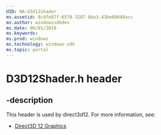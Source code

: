 ```yaml
---
UID: NA:d3d12shader
ms.assetid: 8c4fe87f-6578-3287-bba3-43be88640acc
ms.author: windowssdkdev
ms.date: 06/01/2018
ms.keywords: 
ms.prod: windows
ms.technology: windows-sdk
ms.topic: portal
---
```


# D3D12Shader.h header


## -description


This header is used by direct3d12. For more information, see:

- [Direct3D 12 Graphics](../_direct3d12/index.md)
